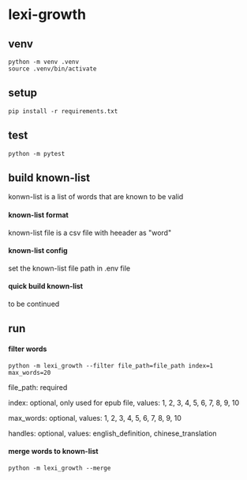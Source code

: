 # lexi-growth

## venv
```
python -m venv .venv
source .venv/bin/activate
```

## setup
```
pip install -r requirements.txt
```

## test
```
python -m pytest
```

## build known-list
konwn-list is a list of words that are known to be valid

#### known-list format
known-list file is a csv file with heeader as "word"

#### known-list config
set the known-list file path in .env file

#### quick build known-list
to be continued


## run
#### filter words
```
python -m lexi_growth --filter file_path=file_path index=1 max_words=20
```
file_path: required

index: optional, only used for epub file, values: 1, 2, 3, 4, 5, 6, 7, 8, 9, 10

max_words: optional, values: 1, 2, 3, 4, 5, 6, 7, 8, 9, 10

handles: optional, values: english_definition, chinese_translation

#### merge words to known-list
```
python -m lexi_growth --merge 
```